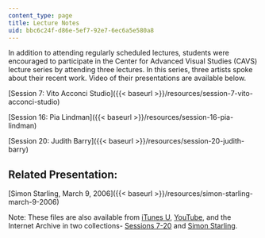 ```yaml
---
content_type: page
title: Lecture Notes
uid: bbc6c24f-d86e-5ef7-92e7-6ec6a5e580a8
---
```


In addition to attending regularly scheduled lectures, students were encouraged to participate in the Center for Advanced Visual Studies (CAVS) lecture series by attending three lectures. In this series, three artists spoke about their recent work. Video of their presentations are available below.

[Session 7: Vito Acconci Studio]({{< baseurl >}}/resources/session-7-vito-acconci-studio)

[Session 16: Pia Lindman]({{< baseurl >}}/resources/session-16-pia-lindman)

[Session 20: Judith Barry]({{< baseurl >}}/resources/session-20-judith-barry)

Related Presentation:
---------------------

[Simon Starling, March 9, 2006]({{< baseurl >}}/resources/simon-starling-march-9-2006)

Note: These files are also available from [iTunes U](https://itunes.apple.com/us/itunes-u/id341595686), [YouTube](http://youtube.com/view_play_list?p=D4AC203F9610E412), and the Internet Archive in two collections- [Sessions 7-20](https://archive.org/details/MIT4.370F05/) and [Simon Starling](http://archive.org/details/MIT4.367S06/).